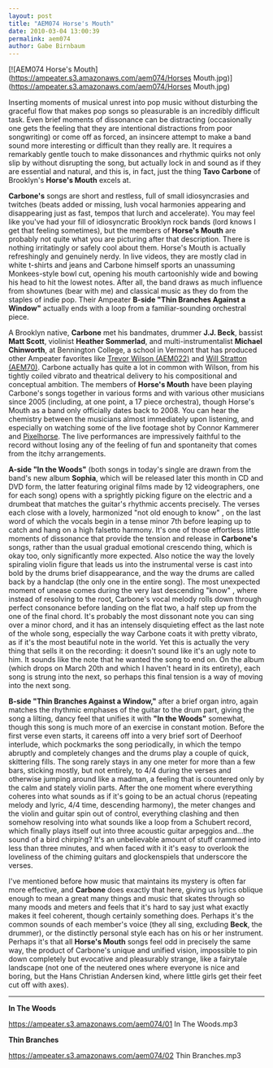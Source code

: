 ```yaml
---
layout: post
title: "AEM074 Horse's Mouth"
date: 2010-03-04 13:00:39
permalink: aem074
author: Gabe Birnbaum
---
```

[![AEM074 Horse's Mouth](https://ampeater.s3.amazonaws.com/aem074/Horses Mouth.jpg)](https://ampeater.s3.amazonaws.com/aem074/Horses Mouth.jpg)

Inserting moments of musical unrest into pop music without disturbing the graceful flow that makes pop songs so pleasurable is an incredibly difficult task. Even brief moments of dissonance can be distracting (occasionally one gets the feeling that they are intentional distractions from poor songwriting) or come off as forced, an insincere attempt to make a band sound more interesting or difficult than they really are. It requires a remarkably gentle touch to make dissonances and rhythmic quirks not only slip by without disrupting the song, but actually lock in and sound as if they are essential and natural, and this is, in fact, just the thing **Tavo Carbone** of Brooklyn's **Horse's Mouth** excels at.

<!-- more -->

**Carbone's** songs are short and restless, full of small idiosyncrasies and twitches (beats added or missing, lush vocal harmonies appearing and disappearing just as fast, tempos that lurch and accelerate). You may feel like you've had your fill of idiosyncratic Brooklyn rock bands (lord knows I get that feeling sometimes), but the members of **Horse's Mouth** are probably not quite what you are picturing after that description. There is nothing irritatingly or safely cool about them. Horse's Mouth is actually refreshingly and genuinely nerdy. In live videos, they are mostly clad in white t-shirts and jeans and Carbone himself sports an unassuming Monkees-style bowl cut, opening his mouth cartoonishly wide and bowing his head to hit the lowest notes. After all, the band draws as much influence from showtunes (bear with me) and classical music as they do from the staples of indie pop. Their Ampeater **B-side "Thin Branches Against a Window"** actually ends with a loop from a familiar-sounding orchestral piece.

A Brooklyn native, **Carbone** met his bandmates, drummer **J.J. Beck**, bassist **Matt Scott**, violinist **Heather Sommerlad**, and multi-instrumentalist **Michael Chinworth**, at Bennington College, a school in Vermont that has produced other Ampeater favorites like [Trevor Wilson (AEM022)](http://ampeatermusic.com/aem022) and [Will Stratton (AEM70)](http://ampeatermusic.com/aem070). Carbone actually has quite a lot in common with Wilson, from his tightly coiled vibrato and theatrical delivery to his compositional and conceptual ambition. The members of **Horse's Mouth** have been playing Carbone's songs together in various forms and with various other musicians since 2005 (including, at one point, a 17 piece orchestra), though Horse's Mouth as a band only officially dates back to 2008. You can hear the chemistry between the musicians almost immediately upon listening, and especially on watching some of the live footage shot by Connor Kammerer and [Pixelhorse](http://pixelhorse.blogspot.com/). The live performances are impressively faithful to the record without losing any of the feeling of fun and spontaneity that comes from the itchy arrangements.

**A-side "In the Woods"** (both songs in today's single are drawn from the band's new album **Sophia**, which will be released later this month in CD and DVD form, the latter featuring original films made by 12 videographers, one for each song) opens with a sprightly picking figure on the electric and a drumbeat that matches the guitar's rhythmic accents precisely. The verses each close with a lovely, harmonized "not old enough to know" , on the last word of which the vocals begin in a tense minor 7th before leaping up to catch and hang on a high falsetto harmony. It's one of those effortless little moments of dissonance that provide the tension and release in **Carbone's** songs, rather than the usual gradual emotional crescendo thing, which is okay too, only significantly more expected. Also notice the way the lovely spiraling violin figure that leads us into the instrumental verse is cast into bold by the drums brief disappearance, and the way the drums are called back by a handclap (the only one in the entire song). The most unexpected moment of unease comes during the very last descending "know" , where instead of resolving to the root, Carbone's vocal melody rolls down through perfect consonance before landing on the flat two, a half step up from the one of the final chord. It's probably the most dissonant note you can sing over a minor chord, and it has an intensely disquieting effect as the last note of the whole song, especially the way Carbone coats it with pretty vibrato, as if it's the most beautiful note in the world. Yet this is actually the very thing that sells it on the recording: it doesn't sound like it's an ugly note to him. It sounds like the note that he wanted the song to end on. On the album (which drops on March 20th and which I haven't heard in its entirety), each song is strung into the next, so perhaps this final tension is a way of moving into the next song.

**B-side "Thin Branches Against a Window,"** after a brief organ intro, again matches the rhythmic emphases of the guitar to the drum part, giving the song a lilting, dancy feel that unifies it with **"In the Woods"** somewhat, though this song is much more of an exercise in constant motion. Before the first verse even starts, it careens off into a very brief sort of Deerhoof interlude, which pockmarks the song periodically, in which the tempo abruptly and completely changes and the drums play a couple of quick, skittering fills. The song rarely stays in any one meter for more than a few bars, sticking mostly, but not entirely, to 4/4 during the verses and otherwise jumping around like a madman, a feeling that is countered only by the calm and stately violin parts. After the one moment where everything coheres into what sounds as if it's going to be an actual chorus (repeating melody and lyric, 4/4 time, descending harmony), the meter changes and the violin and guitar spin out of control, everything clashing and then somehow resolving into what sounds like a loop from a Schubert record, which finally plays itself out into three acoustic guitar arpeggios and...the sound of a bird chirping? It's an unbelievable amount of stuff crammed into less than three minutes, and when faced with it it's easy to overlook the loveliness of the chiming guitars and glockenspiels that underscore the verses.

I've mentioned before how music that maintains its mystery is often far more effective, and **Carbone** does exactly that here, giving us lyrics oblique enough to mean a great many things and music that skates through so many moods and meters and feels that it's hard to say just what exactly makes it feel coherent, though certainly something does. Perhaps it's the common sounds of each member's voice (they all sing, excluding **Beck**, the drummer), or the distinctly personal style each has on his or her instrument. Perhaps it's that all **Horse's Mouth** songs feel odd in precisely the same way, the product of Carbone's unique and unified vision, impossible to pin down completely but evocative and pleasurably strange, like a fairytale landscape (not one of the neutered ones where everyone is nice and boring, but the Hans Christian Andersen kind, where little girls get their feet cut off with axes).

---

**In The Woods**

https://ampeater.s3.amazonaws.com/aem074/01 In The Woods.mp3

**Thin Branches**

https://ampeater.s3.amazonaws.com/aem074/02 Thin Branches.mp3

